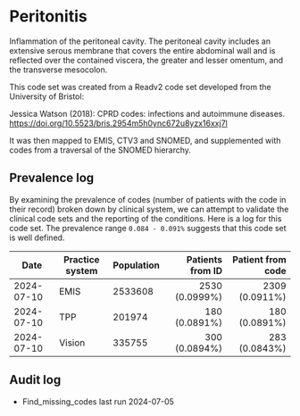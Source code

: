 # Peritonitis

Inflammation of the peritoneal cavity. The peritoneal cavity includes an extensive serous membrane that covers the entire abdominal wall and is reflected over the contained viscera, the greater and lesser omentum, and the transverse mesocolon.

This code set was created from a Readv2 code set developed from the University of Bristol:

Jessica Watson (2018): CPRD codes: infections and autoimmune diseases. https://doi.org/10.5523/bris.2954m5h0ync672u8yzx16xxj7l

It was then mapped to EMIS, CTV3 and SNOMED, and supplemented with codes from a traversal of the SNOMED hierarchy.

## Prevalence log

By examining the prevalence of codes (number of patients with the code in their record) broken down by clinical system, we can attempt to validate the clinical code sets and the reporting of the conditions. Here is a log for this code set. The prevalence range `0.084 - 0.091%` suggests that this code set is well defined.

| Date       | Practice system | Population | Patients from ID | Patient from code |
| ---------- | --------------- | ---------- | ---------------: | ----------------: |
| 2024-07-10 | EMIS            | 2533608    |   2530 (0.0999%) |    2309 (0.0911%) |
| 2024-07-10 | TPP             | 201974     |    180 (0.0891%) |     180 (0.0891%) |
| 2024-07-10 | Vision          | 335755     |    300 (0.0894%) |     283 (0.0843%) |

## Audit log

- Find_missing_codes last run 2024-07-05

